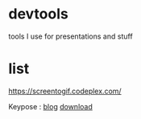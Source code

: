 # devtools
tools I use for presentations and stuff

# list 

https://screentogif.codeplex.com/ 

Keypose : [blog](http://jungsbluth.de/magnus/blog/2008/08/01/keypose-flavour-your-screencasts-with-shortcuts/) [download](http://katastrophos.net/magnus/blog/wp-content/uploads/2008/09/keypose.zip)
